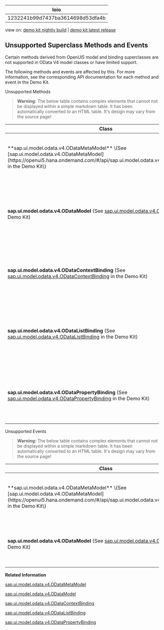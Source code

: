 <!-- loio1232241b99d7437ba3614698d53dfa4b -->

| loio |
| -----|
| 1232241b99d7437ba3614698d53dfa4b |

<div id="loio">

view on: [demo kit nightly build](https://openui5nightly.hana.ondemand.com/#/topic/1232241b99d7437ba3614698d53dfa4b) | [demo kit latest release](https://openui5.hana.ondemand.com/#/topic/1232241b99d7437ba3614698d53dfa4b)</div>

## Unsupported Superclass Methods and Events

Certain methods derived from OpenUI5 model and binding superclasses are not supported in OData V4 model classes or have limited support.

The following methods and events are affected by this. For more information, see the corresponding API documentation for each method and event in the Demo Kit.

 <a name="loio1232241b99d7437ba3614698d53dfa4b__table_yby_zws_xv"/>Unsupported Methods

 > **Warning:** The below table contains complex elements that cannot not be displayed within a simple markdown table. It has been automatically converted to an HTML table. It's design may vary from the source page!

<table>
	<thead>
		<tr>
			<th>Class</th>
			<th>Method</th>
		</tr>
	</thead>
	<tbody>
		<tr>
			<td> **sap.ui.model.odata.v4.ODataMetaModel**
 \(See [sap.ui.model.odata.v4.ODataMetaModel](https://openui5.hana.ondemand.com/#/api/sap.ui.model.odata.v4.ODataMetaModel) in the Demo Kit\)
			</td>
			<td> `bindTree`
 `getOriginalProperty`

 `isList`

 `refresh`

 `setLegacySyntax`
			</td>
		</tr>
		<tr>
			<td> **sap.ui.model.odata.v4.ODataModel**
 \(See [sap.ui.model.odata.v4.ODataModel](https://openui5.hana.ondemand.com/#/api/sap.ui.model.odata.v4.ODataModel) in the Demo Kit\)
			</td>
			<td> `bindTree`
 `destroyBindingContext`

 `getObject`

 `getOriginalProperty`

 `getProperty`

 `isList`

 `setLegacySyntax`
			</td>
		</tr>
		<tr>
			<td> **sap.ui.model.odata.v4.ODataContextBinding**
 \(See [sap.ui.model.odata.v4.ODataContextBinding](https://openui5.hana.ondemand.com/#/api/sap.ui.model.odata.v4.ODataContextBinding) in the Demo Kit\)
			</td>
			<td> `isInitial`
 `refresh` \(limited support only\)

 `resume` \(limited support only\)

 `suspend` \(limited support only\)
			</td>
		</tr>
		<tr>
			<td> **sap.ui.model.odata.v4.ODataListBinding**
 \(See [sap.ui.model.odata.v4.ODataListBinding](https://openui5.hana.ondemand.com/#/api/sap.ui.model.odata.v4.ODataListBinding) in the Demo Kit\)
			</td>
			<td> `getDistinctValues`
 `isInitial`

 `refresh` \(limited support only\)

 `resume` \(limited support only\)

 `suspend` \(limited support only\)
			</td>
		</tr>
		<tr>
			<td> **sap.ui.model.odata.v4.ODataPropertyBinding**
 \(See [sap.ui.model.odata.v4.ODataPropertyBinding](https://openui5.hana.ondemand.com/#/api/sap.ui.model.odata.v4.ODataPropertyBinding) in the Demo Kit\)
			</td>
			<td> `isInitial`
 `refresh` \(limited support only\)

 `resume`

 `setValue` \(limited support only\)

 `suspend`
			</td>
		</tr>
	</tbody>
</table>

 <a name="loio1232241b99d7437ba3614698d53dfa4b__table_ccv_gys_xv"/>Unsupported Events

 > **Warning:** The below table contains complex elements that cannot not be displayed within a simple markdown table. It has been automatically converted to an HTML table. It's design may vary from the source page!

<table>
	<thead>
		<tr>
			<th>Class</th>
			<th>Event</th>
		</tr>
	</thead>
	<tbody>
		<tr>
			<td> **sap.ui.model.odata.v4.ODataMetaModel**
 \(See [sap.ui.model.odata.v4.ODataMetaModel](https://openui5.hana.ondemand.com/#/api/sap.ui.model.odata.v4.ODataMetaModel) in the Demo Kit\)
			</td>
			<td> `parseError`
 `propertyChange`

 `requestCompleted`

 `requestFailed`

 `requestSent`
			</td>
		</tr>
		<tr>
			<td> **sap.ui.model.odata.v4.ODataModel**
 \(See [sap.ui.model.odata.v4.ODataModel](https://openui5.hana.ondemand.com/#/api/sap.ui.model.odata.v4.ODataModel) in the Demo Kit\)
			</td>
			<td> `parseError`
 `propertyChange`

 `requestCompleted`

 `requestFailed`

 `requestSent`
			</td>
		</tr>
	</tbody>
</table>

**Related Information**  


[sap.ui.model.odata.v4.ODataMetaModel](https://openui5.hana.ondemand.com/#/api/sap.ui.model.odata.v4.ODataMetaModel)

[sap.ui.model.odata.v4.ODataModel](https://openui5.hana.ondemand.com/#/api/sap.ui.model.odata.v4.ODataModel)

[sap.ui.model.odata.v4.ODataContextBinding](https://openui5.hana.ondemand.com/#/api/sap.ui.model.odata.v4.ODataContextBinding)

[sap.ui.model.odata.v4.ODataListBinding](https://openui5.hana.ondemand.com/#/api/sap.ui.model.odata.v4.ODataListBinding)

[sap.ui.model.odata.v4.ODataPropertyBinding](https://openui5.hana.ondemand.com/#/api/sap.ui.model.odata.v4.ODataPropertyBinding)

